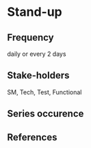 # Stand-up

## Frequency

daily or every 2 days

## Stake-holders

SM, Tech, Test, Functional

## Series occurence

## References
